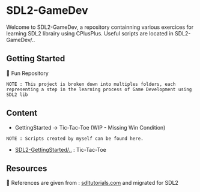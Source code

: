 # SDL2-GameDev

Welcome to SDL2-GameDev, a repository containning various exercices for learning SDL2 librairy using CPlusPlus.
Useful scripts are located in SDL2-GameDev/..

## Getting Started

👾 Fun Repository

```
NOTE : This project is broken down into multiples folders, each representing a step in the learning process of Game Development using SDL2 lib
```

## Content

*  GettingStarted -> Tic-Tac-Toe (WIP - Missing Win Condition)

```
NOTE : Scripts created by myself can be found here.
```

* [SDL2-GettingStarted/..](https://github.com/guyllaumedemers/SDL2-GameDev/tree/master/SDL2-GettingStarted/SDL2-GettingStarted) : Tic-Tac-Toe

## Resources

💬 References are given from : [sdltutorials.com](http://www.sdltutorials.com/sdl-tutorial-tic-tac-toe) and migrated for SDL2

